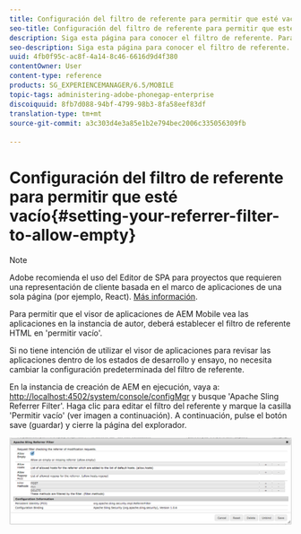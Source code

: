 ```yaml
---
title: Configuración del filtro de referente para permitir que esté vacío
seo-title: Configuración del filtro de referente para permitir que esté vacío
description: Siga esta página para conocer el filtro de referente. Para permitir que el visor de aplicaciones de AEM Mobile vea las aplicaciones en la instancia de autor, deberá establecer el filtro de referente HTML en 'permitir vacío'.
seo-description: Siga esta página para conocer el filtro de referente. Para permitir que el visor de aplicaciones de AEM Mobile vea las aplicaciones en la instancia de autor, deberá establecer el filtro de referente HTML en 'permitir vacío'.
uuid: 4fb0f95c-ac8f-4a14-8c46-6616d9d4f380
contentOwner: User
content-type: reference
products: SG_EXPERIENCEMANAGER/6.5/MOBILE
topic-tags: administering-adobe-phonegap-enterprise
discoiquuid: 8fb7d088-94bf-4799-98b3-8fa58eef83df
translation-type: tm+mt
source-git-commit: a3c303d4e3a85e1b2e794bec2006c335056309fb

---
```



# Configuración del filtro de referente para permitir que esté vacío{#setting-your-referrer-filter-to-allow-empty}

>[!NOTE]
>
>Adobe recomienda el uso del Editor de SPA para proyectos que requieren una representación de cliente basada en el marco de aplicaciones de una sola página (por ejemplo, React). [Más información](/help/sites-developing/spa-overview.md).

Para permitir que el visor de aplicaciones de AEM Mobile vea las aplicaciones en la instancia de autor, deberá establecer el filtro de referente HTML en &#39;permitir vacío&#39;.

Si no tiene intención de utilizar el visor de aplicaciones para revisar las aplicaciones dentro de los estados de desarrollo y ensayo, no necesita cambiar la configuración predeterminada del filtro de referente.

En la instancia de creación de AEM en ejecución, vaya a: [http://localhost:4502/system/console/configMgr](http://localhost:4502/system/console/configMgr) y busque &#39;Apache Sling Referrer Filter&#39;. Haga clic para editar el filtro del referente y marque la casilla &#39;Permitir vacío&#39; (ver imagen a continuación). A continuación, pulse el botón save (guardar) y cierre la página del explorador.

![Configuración del filtro de referente](assets/chlimage_1-106.png)
